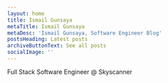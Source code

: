 ```yaml
---
layout: home
title: Ismail Gunsaya
metaTitle: Ismail Gunsaya
metaDesc: 'Ismail Gunsaya, Software Engineer Blog'
postsHeading: Latest posts
archiveButtonText: See all posts
socialImage: ''
---
```

Full Stack Software Engineer @ Skyscanner
